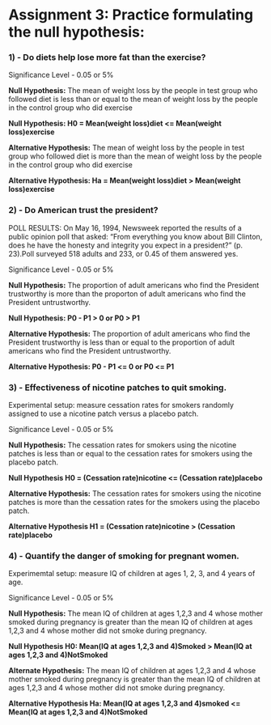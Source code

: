 # Assignment 3: Practice formulating the null hypothesis:



### 1)  - Do diets help lose more fat than the exercise?

Significance Level - 0.05 or 5%

**Null Hypothesis:** The mean of weight loss by the people in test group who followed diet is less than or equal to the mean of weight loss by the people in the control group who did exercise 

**Null Hypothesis: H0 = Mean(weight loss)diet <= Mean(weight loss)exercise**

**Alternative Hypothesis:** The mean of weight loss by the people in test group who followed diet is more than the mean of weight loss by the people in the control group who did exercise

**Alternative Hypothesis: Ha = Mean(weight loss)diet > Mean(weight loss)exercise**


### 2) - Do American trust the president?

POLL RESULTS: On May 16, 1994, Newsweek reported the results of a public opinion poll that asked: “From everything you know about Bill Clinton, does he have the honesty and integrity you expect in a president?” (p. 23).Poll surveyed 518 adults and 233, or 0.45 of them answered yes.

Significance Level - 0.05 or 5%

**Null Hypothesis:** The proportion of adult americans who find the President trustworthy is more than the proporton of adult americans who find the President untrustworthy. 

**Null Hypothesis: P0 - P1 > 0  or P0 > P1**

**Alternative Hypothesis:** The proportion of adult americans who find the President trustworthy is less than or equal to the proportion of adult americans who find the President untrustworthy.

**Alternative Hypothesis: P0 - P1 <= 0  or  P0 <= P1**


### 3) - Effectiveness of nicotine patches to quit smoking. 

Experimental setup: measure cessation rates for smokers randomly assigned to use a nicotine patch versus a placebo patch.

Significance Level - 0.05 or 5%

**Null Hypothesis:** The cessation rates for smokers using the nicotine patches is less than or equal to the cessation rates for smokers using the placebo patch.

**Null Hypothesis  H0 = (Cessation rate)nicotine <= (Cessation rate)placebo**

**Alternative Hypothesis:** The cessation rates for smokers using the nicotine patches is more than the cessation rates for the smokers using the placebo patch.

**Alternative Hypothesis H1 = (Cessation rate)nicotine > (Cessation rate)placebo**


### 4) - Quantify the danger of smoking for pregnant women. 

Experimemtal setup: measure IQ of children at ages 1, 2, 3, and 4 years of age.

Significance Level - 0.05 or 5%

**Null Hypothesis:** The mean IQ of children at ages 1,2,3 and 4 whose mother smoked during pregnancy is greater than the mean IQ of children at ages 1,2,3 and 4 whose mother did not smoke during pregnancy.

**Null Hypothesis H0:  Mean(IQ at ages 1,2,3 and 4)Smoked > Mean(IQ at ages 1,2,3 and 4)NotSmoked**

**Alternate Hypothesis:** The mean IQ of children at ages 1,2,3 and 4 whose mother smoked during pregnancy is greater than the mean IQ of children at ages 1,2,3 and 4 whose mother did not smoke during pregnancy.

**Alternative Hypothesis Ha:  Mean(IQ at ages 1,2,3 and 4)smoked <= Mean(IQ at ages 1,2,3 and 4)NotSmoked**
